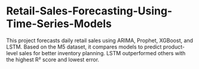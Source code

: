 # Retail-Sales-Forecasting-Using-Time-Series-Models
This project forecasts daily retail sales using ARIMA, Prophet, XGBoost, and LSTM. Based on the M5 dataset, it compares models to predict product-level sales for better inventory planning. LSTM outperformed others with the highest R² score and lowest error.
